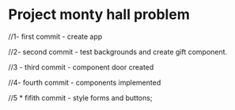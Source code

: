 # Project monty hall problem

//1- first commit - create app

//2- second commit - test backgrounds and create gift component.

//3 - third commit - component door created

//4- fourth commit - components implemented

//5 * fifith commit - style forms and buttons;
